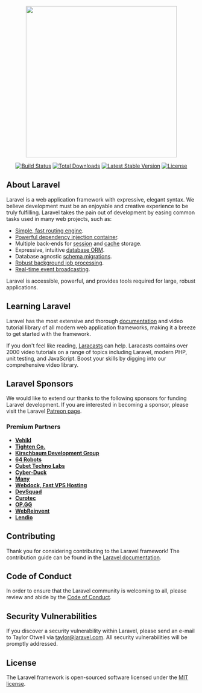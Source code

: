<!-- root/
	|--	app/ 		       : 컨트롤러나 모델, 미들웨어 등 주요한 처리 클래스가 모여있는 디렉토리
	|--	bootstrap/     : 가장 먼저 실행되는 처리나 autoloading 설정, 퍼포먼스 향상을 위한 cache 등을 배치 (일반적으로 수정 불필요)
	|--	config/		     : 설정 파일을 배치 (composer로 프로젝트를 생성했을 경우 .env로 대체 됨, .env에 없는 설정을 config디렉토리의 설정을 사용)
	|--	database/	     : DB 관련 파일을 배치
	|--	lang/		       : 다국어 파일을 배치
	|--	public/		     : 엔트리 포인트(index.php)가 배치되는 루트로 설정
	|--	resources/	   : 뷰 파일, CSS, JavaScript 파일 등을 배치
	|--	routes/		     : 루트 정의 파일을 배치
	|--	storage/		   : 라라벨이 만드는 파일을 출력하는 위치로, 로그파일이나 캐시 및 컴파일 된 파일등을 배치
	|--	tests/		     : 테스트 코드 파일을 배치
	|--	vendor/		     : composer로 프로젝트를 생성했을 경우 다운로드된 패키지 및 Laravel 본체 코드가 배치, 버전관리에 비포함
  |-- .editorconfig	 : IDE 또는 에디터에서 참고하는 코딩 표준 스타일 설정 파일
  |-- .env 			     : 환경 변수를 지정하는 파일
  |-- .env.example	 : 환경설정 예제 파일
  |-- .gitattributes : git 디렉토리 및 파일 단위로 설정을 적용하는 파일
  |-- .gitignore		 : git 버전 관리 제외 대상 설정 파일
  |-- composer.json	 : 개발자가 편집하는 composer 설정 파일, 프로젝트의 구성과 의존성에 대한 정보
  |-- composer.lock	 : 자동으로 생성되는 composer 설정 파일, 프로젝트의 구성과 의존성에 대한 정보
  |-- package.json	 : 프론트엔드의 파일과 의존성에 대한 정보가 있는 설정 파일
  |-- phpunit.xml		 : 테스트에서 사용하는 PHPUnit 설정 파일 -->

<p align="center"><a href="https://laravel.com" target="_blank"><img src="https://raw.githubusercontent.com/laravel/art/master/logo-lockup/5%20SVG/2%20CMYK/1%20Full%20Color/laravel-logolockup-cmyk-red.svg" width="400"></a></p>

<p align="center">
<a href="https://travis-ci.org/laravel/framework"><img src="https://travis-ci.org/laravel/framework.svg" alt="Build Status"></a>
<a href="https://packagist.org/packages/laravel/framework"><img src="https://img.shields.io/packagist/dt/laravel/framework" alt="Total Downloads"></a>
<a href="https://packagist.org/packages/laravel/framework"><img src="https://img.shields.io/packagist/v/laravel/framework" alt="Latest Stable Version"></a>
<a href="https://packagist.org/packages/laravel/framework"><img src="https://img.shields.io/packagist/l/laravel/framework" alt="License"></a>
</p>

## About Laravel

Laravel is a web application framework with expressive, elegant syntax. We believe development must be an enjoyable and creative experience to be truly fulfilling. Laravel takes the pain out of development by easing common tasks used in many web projects, such as:

- [Simple, fast routing engine](https://laravel.com/docs/routing).
- [Powerful dependency injection container](https://laravel.com/docs/container).
- Multiple back-ends for [session](https://laravel.com/docs/session) and [cache](https://laravel.com/docs/cache) storage.
- Expressive, intuitive [database ORM](https://laravel.com/docs/eloquent).
- Database agnostic [schema migrations](https://laravel.com/docs/migrations).
- [Robust background job processing](https://laravel.com/docs/queues).
- [Real-time event broadcasting](https://laravel.com/docs/broadcasting).

Laravel is accessible, powerful, and provides tools required for large, robust applications.

## Learning Laravel

Laravel has the most extensive and thorough [documentation](https://laravel.com/docs) and video tutorial library of all modern web application frameworks, making it a breeze to get started with the framework.

If you don't feel like reading, [Laracasts](https://laracasts.com) can help. Laracasts contains over 2000 video tutorials on a range of topics including Laravel, modern PHP, unit testing, and JavaScript. Boost your skills by digging into our comprehensive video library.

## Laravel Sponsors

We would like to extend our thanks to the following sponsors for funding Laravel development. If you are interested in becoming a sponsor, please visit the Laravel [Patreon page](https://patreon.com/taylorotwell).

### Premium Partners

- **[Vehikl](https://vehikl.com/)**
- **[Tighten Co.](https://tighten.co)**
- **[Kirschbaum Development Group](https://kirschbaumdevelopment.com)**
- **[64 Robots](https://64robots.com)**
- **[Cubet Techno Labs](https://cubettech.com)**
- **[Cyber-Duck](https://cyber-duck.co.uk)**
- **[Many](https://www.many.co.uk)**
- **[Webdock, Fast VPS Hosting](https://www.webdock.io/en)**
- **[DevSquad](https://devsquad.com)**
- **[Curotec](https://www.curotec.com/services/technologies/laravel/)**
- **[OP.GG](https://op.gg)**
- **[WebReinvent](https://webreinvent.com/?utm_source=laravel&utm_medium=github&utm_campaign=patreon-sponsors)**
- **[Lendio](https://lendio.com)**

## Contributing

Thank you for considering contributing to the Laravel framework! The contribution guide can be found in the [Laravel documentation](https://laravel.com/docs/contributions).

## Code of Conduct

In order to ensure that the Laravel community is welcoming to all, please review and abide by the [Code of Conduct](https://laravel.com/docs/contributions#code-of-conduct).

## Security Vulnerabilities

If you discover a security vulnerability within Laravel, please send an e-mail to Taylor Otwell via [taylor@laravel.com](mailto:taylor@laravel.com). All security vulnerabilities will be promptly addressed.

## License

The Laravel framework is open-sourced software licensed under the [MIT license](https://opensource.org/licenses/MIT).
